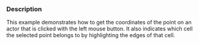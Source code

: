 ### Description

This example demonstrates how to get the coordinates of the point on an actor that is clicked with the left mouse button. It also indicates which cell the selected point belongs to by highlighting the edges of that cell.
